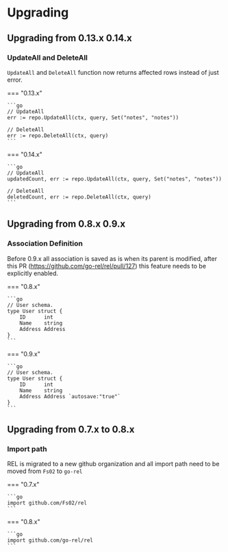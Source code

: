 # Upgrading

## Upgrading from 0.13.x 0.14.x

### UpdateAll and DeleteAll

`UpdateAll` and `DeleteAll` function now returns affected rows instead of just error.

=== "0.13.x"

    ```go
    // UpdateAll
    err := repo.UpdateAll(ctx, query, Set("notes", "notes"))
    
    // DeleteAll
    err := repo.DeleteAll(ctx, query)
    ```

=== "0.14.x"

    ```go
    // UpdateAll
    updatedCount, err := repo.UpdateAll(ctx, query, Set("notes", "notes"))
    
    // DeleteAll
    deletedCount, err := repo.DeleteAll(ctx, query)
    ```

## Upgrading from 0.8.x 0.9.x

### Association Definition

Before 0.9.x all association is saved as is when its parent is modified, after this PR (https://github.com/go-rel/rel/pull/127) this feature needs to be explicitly enabled.

=== "0.8.x"

    ```go
    // User schema.
    type User struct {
        ID      int
        Name    string
        Address Address
    }
    ```

=== "0.9.x"

    ```go
    // User schema.
    type User struct {
        ID      int
        Name    string
        Address Address `autosave:"true"`
    }
    ```

## Upgrading from 0.7.x to 0.8.x

### Import path

REL is migrated to a new github organization and all import path need to be moved from `Fs02` to `go-rel`

=== "0.7.x"

    ```go
    import github.com/Fs02/rel
    ```

=== "0.8.x"

    ```go
    import github.com/go-rel/rel
    ```
